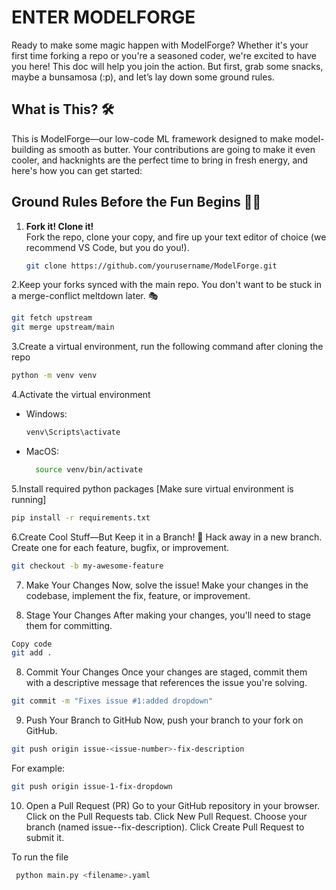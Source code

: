 # ENTER MODELFORGE

Ready to make some magic happen with ModelForge? Whether it's your first time forking a repo or you're a seasoned coder, we're excited to have you here! This doc will help you join the action. But first, grab some snacks, maybe a bunsamosa (:p), and let’s lay down some ground rules.

## What is This? 🛠️

This is ModelForge—our low-code ML framework designed to make model-building as smooth as butter. Your contributions are going to make it even cooler, and hacknights are the perfect time to bring in fresh energy, and here's how you can get started:


## Ground Rules Before the Fun Begins 🧑‍💻

1. **Fork it! Clone it!**  
   Fork the repo, clone your copy, and fire up your text editor of choice (we recommend VS Code, but you do you!).

   ```bash
   git clone https://github.com/yourusername/ModelForge.git
   ```

2.Keep your forks synced with the main repo. You don't want to be stuck in a merge-conflict meltdown later. 🎭
```bash
git fetch upstream
git merge upstream/main
```

3.Create a virtual environment, run the following command after cloning the repo
```bash
python -m venv venv
```

4.Activate the virtual environment

- Windows:
  ```bash
  venv\Scripts\activate
  ```
- MacOS:
  ```bash
    source venv/bin/activate
   ```

5.Install required python packages [Make sure virtual environment is running]

```bash
pip install -r requirements.txt
```


6.Create Cool Stuff—But Keep it in a Branch! 🌱
Hack away in a new branch. Create one for each feature, bugfix, or improvement.
```bash
git checkout -b my-awesome-feature
```

7. Make Your Changes
Now, solve the issue! Make your changes in the codebase, implement the fix, feature, or improvement.

7. Stage Your Changes
After making your changes, you'll need to stage them for committing.

```bash
Copy code
git add .
```
8. Commit Your Changes
Once your changes are staged, commit them with a descriptive message that references the issue you're solving.

```bash
git commit -m "Fixes issue #1:added dropdown"
```
9. Push Your Branch to GitHub
Now, push your branch to your fork on GitHub.
```bash
git push origin issue-<issue-number>-fix-description
```
For example:

```bash
git push origin issue-1-fix-dropdown
```
10. Open a Pull Request (PR)
Go to your GitHub repository in your browser.
Click on the Pull Requests tab.
Click New Pull Request.
Choose your branch (named issue-<issue-number>-fix-description).
Click Create Pull Request to submit it.



To run the file

```bash
 python main.py <filename>.yaml
```

